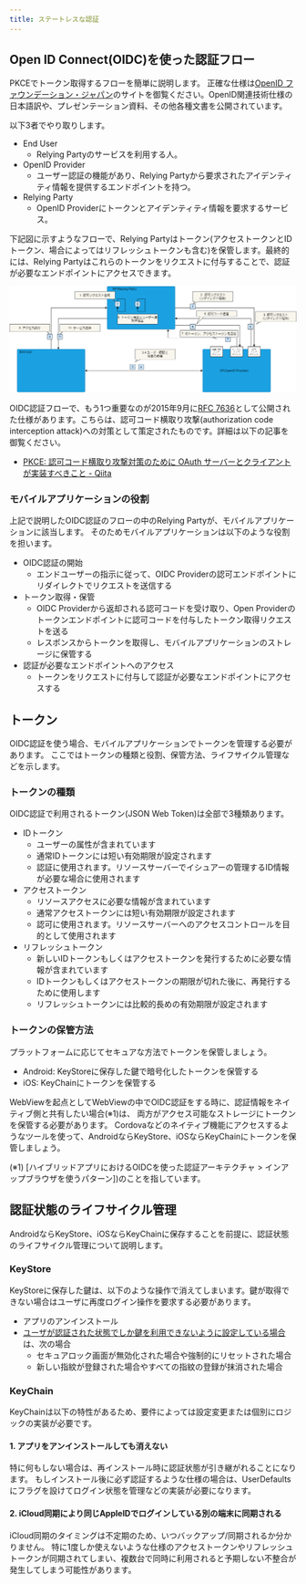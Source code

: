 ```yaml
---
title: ステートレスな認証
---
```



## Open ID Connect(OIDC)を使った認証フロー

PKCEでトークン取得するフローを簡単に説明します。
正確な仕様は[OpenID ファウンデーション・ジャパン](https://www.openid.or.jp/document/index.html)のサイトを御覧ください。OpenID関連技術仕様の日本語訳や、プレゼンテーション資料、その他各種文書を公開されています。

以下3者でやり取りします。

- End User
  - Relying Partyのサービスを利用する人。
- OpenID Provider
  - ユーザー認証の機能があり、Relying Partyから要求されたアイデンティティ情報を提供するエンドポイントを持つ。
- Relying Party
  - OpenID Providerにトークンとアイデンティティ情報を要求するサービス。


下記図に示すようなフローで、Relying Partyはトークン(アクセストークンとIDトークン、場合によってはリフレッシュトークンも含む)を保管します。最終的には、Relying Partyはこれらのトークンをリクエストに付与することで、認証が必要なエンドポイントにアクセスできます。

![](./oidc-flow.drawio.png)


OIDC認証フローで、もう1つ重要なのが2015年9月に[RFC 7636](https://tools.ietf.org/html/rfc7636)として公開された仕様があります。こちらは、認可コード横取り攻撃(authorization code interception attack)への対策として策定されたものです。詳細は以下の記事を御覧ください。
- [PKCE: 認可コード横取り攻撃対策のために OAuth サーバーとクライアントが実装すべきこと - Qiita](https://qiita.com/TakahikoKawasaki/items/00f333c72ed96c4da659)

### モバイルアプリケーションの役割

上記で説明したOIDC認証のフローの中のRelying Partyが、モバイルアプリケーションに該当します。
そのためモバイルアプリケーションは以下のような役割を担います。
- OIDC認証の開始
  - エンドユーザーの指示に従って、OIDC Providerの認可エンドポイントにリダイレクトでリクエストを送信する
- トークン取得・保管
  - OIDC Providerから返却される認可コードを受け取り、Open Providerのトークンエンドポイントに認可コードを付与したトークン取得リクエストを送る
  - レスポンスからトークンを取得し、モバイルアプリケーションのストレージに保管する
- 認証が必要なエンドポイントへのアクセス
  - トークンをリクエストに付与して認証が必要なエンドポイントにアクセスする


## トークン

OIDC認証を使う場合、モバイルアプリケーションでトークンを管理する必要があります。
ここではトークンの種類と役割、保管方法、ライフサイクル管理などを示します。


### トークンの種類
OIDC認証で利用されるトークン(JSON Web Token)は全部で3種類あります。

- IDトークン
  - ユーザーの属性が含まれています
  - 通常IDトークンには短い有効期限が設定されます
  - 認証に使用されます。リソースサーバーでイシュアーの管理するID情報が必要な場合に使用されます
- アクセストークン
  - リソースアクセスに必要な情報が含まれています
  - 通常アクセストークンには短い有効期限が設定されます
  - 認可に使用されます。リソースサーバーへのアクセスコントロールを目的として使用されます
- リフレッシュトークン
  - 新しいIDトークンもしくはアクセストークンを発行するために必要な情報が含まれています
  - IDトークンもしくはアクセストークンの期限が切れた後に、再発行するために使用します
  - リフレッシュトークンには比較的長めの有効期限が設定されます


### トークンの保管方法

プラットフォームに応じてセキュアな方法でトークンを保管しましょう。
* Android: KeyStoreに保存した鍵で暗号化したトークンを保管する
* iOS: KeyChainにトークンを保管する

WebViewを起点としてWebViewの中でOIDC認証をする時に、認証情報をネイティブ側と共有したい場合(※1)は、
両方がアクセス可能なストレージにトークンを保管する必要があります。
Cordovaなどのネイティブ機能にアクセスするようなツールを使って、AndroidならKeyStore、iOSならKeyChainにトークンを保管しましょう。

(※1) [ハイブリッドアプリにおけるOIDCを使った認証アーキテクチャ > インアップブラウザを使うパターン])のことを指しています。



## 認証状態のライフサイクル管理

AndroidならKeyStore、iOSならKeyChainに保存することを前提に、認証状態のライフサイクル管理について説明します。

### KeyStore

KeyStoreに保存した鍵は、以下のような操作で消えてしまいます。鍵が取得できない場合はユーザに再度ログイン操作を要求する必要があります。
* アプリのアンインストール
* [ユーザが認証された状態でしか鍵を利用できないように設定している場合](https://developer.android.com/training/articles/keystore?hl=ja#UserAuthentication)は、次の場合
  * セキュアロック画面が無効化された場合や強制的にリセットされた場合
  * 新しい指紋が登録された場合やすべての指紋の登録が抹消された場合

### KeyChain

KeyChainは以下の特性があるため、要件によっては設定変更または個別にロジックの実装が必要です。

#### 1. アプリをアンインストールしても消えない

特に何もしない場合は、再インストール時に認証状態が引き継がれることになります。
もしインストール後に必ず認証するような仕様の場合は、UserDefaultsにフラグを設けてログイン状態を管理などの実装が必要になります。

#### 2. iCloud同期により同じAppleIDでログインしている別の端末に同期される

iCloud同期のタイミングは不定期のため、いつバックアップ/同期されるか分かりません。
特に1度しか使えないような仕様のアクセストークンやリフレッシュトークンが同期されてしまい、複数台で同時に利用されると予期しない不整合が発生してしまう可能性があります。

